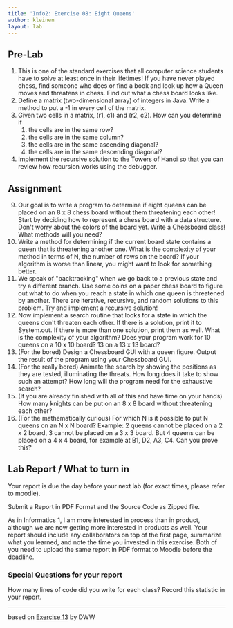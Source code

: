 ```yaml
---
title: 'Info2: Exercise 08: Eight Queens'
author: kleinen
layout: lab
---
```

## Pre-Lab
1. This is one of the standard exercises that all computer science students have to solve at least once in their lifetimes! If you have never played chess, find someone who does or find a book and look up how a Queen moves and threatens in chess. Find out what a chess board looks like.
2. Define a matrix (two-dimensional array) of integers in Java. Write a method to put a -1 in every cell of the matrix.
3. Given two cells in a matrix, (r1, c1) and (r2, c2). How can you determine if
      1. the cells are in the same row?
      2. the cells are in the same column?
      3. the cells are in the same ascending diagonal?
      4. the cells are in the same descending diagonal?
4. Implement the recursive solution to the Towers of Hanoi so that you can review how recursion works using the debugger.

## Assignment
9. Our goal is to write a program to determine if eight queens can be placed on an 8 x 8 chess board without them threatening each other! Start by deciding how to represent a chess board with a data structure. Don't worry about the colors of the board yet. Write a Chessboard class! What methods  will you need?
9. Write a method for determining if the current board  state contains a queen that is threatening another one. What is the complexity of your method in terms  of N, the number of rows on the board? If your algorithm is worse than linear, you might want to look for something better.
9. We speak of "backtracking" when we go back to a previous state and try a different branch. Use some coins on a paper chess board to figure out what to do when you reach a state in which one queen is threatened by another. There are iterative, recursive, and random solutions to this problem. Try and implement a recursive solution!
9. Now implement a search routine that looks for a state in which the queens don't threaten each other. If there is a solution, print it to System.out. If there is more than one solution, print them as well.  What is the complexity of your algorithm? Does your program work for 10 queens on a 10 x 10 board? 13 on a 13 x 13 board?
9. (For the bored) Design a Chessboard GUI with a queen figure. Output the result of the program using your Chessboard GUI.
9. (For the really bored) Animate the search by showing the positions as they are tested, illuminating the threats. How long does it take to show such an attempt? How long will the program need for the exhaustive search?
9. (If you are already finished with all of this and have time on your hands) How many knights can be put on an 8 x 8 board without threatening each other?
9. (For the mathematically curious) For which N is it possible to put N queens on an N x N board? Example: 2 queens cannot be placed on a 2 x 2 board, 3 cannot be placed on a 3 x 3 board. But 4 queens can be placed on a 4 x 4 board, for example at B1, D2, A3, C4. Can you prove this?


## Lab Report / What to turn in


Your report is due the day before your next lab (for exact times, please refer to moodle).

Submit a Report in PDF Format and the Source Code as Zipped file.

As in Informatics 1, I am more interested in process than in product,
although we are now getting more interested in products as well.
Your report should include any collaborators on top of the first page,
summarize what you learned,
and note the time you invested in this exercise.
Both of you need to upload the same report in PDF format to Moodle before the
deadline.

### Special Questions for your report
How many lines of code did you write for each class? Record this statistic in your report.

----

based on [Exercise 13](https://people.f4.htw-berlin.de/~weberwu/info2/labs/ExerD.shtml) by DWW
